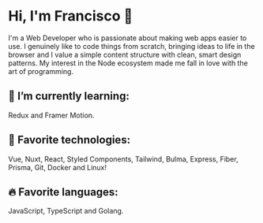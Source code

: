 # Hi, I'm Francisco 👋

I'm a Web Developer who is passionate about making web apps easier to use. I genuinely like to code things from scratch, bringing ideas to life in the browser and I value a simple content structure with clean, smart design patterns. My interest in the Node ecosystem made me fall in love with the art of programming.


## 🔭 I’m currently learning:

Redux and Framer Motion.

## 🎃 Favorite technologies:

Vue, Nuxt, React, Styled Components, Tailwind, Bulma, Express, Fiber, Prisma, Git, Docker and Linux!

## 🔥 Favorite languages:

JavaScript, TypeScript and Golang.
